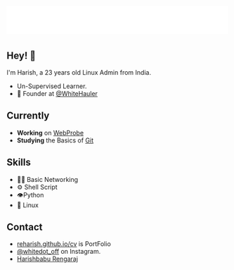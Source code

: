 <h1 align="center">
  <img src="name.svg" alt="Harishbabu Rengaraj" />
</h1>

## Hey! 👋
I'm Harish, a 23 years old Linux Admin from India.

- Un-Supervised Learner.
- 🧭 Founder at [@WhiteHauler](https://github.com/whitehauler)

## Currently
- **Working** on [WebProbe](https://github.com/reharish/webprobe)
- **Studying** the Basics of [Git](../../../../) 

## Skills
- 👨‍💻 Basic Networking
- ⚙ Shell Script
- 👁️Python
- 💽 Linux

## Contact
- [reharish.github.io/cv](https://reharish.github.io/cv) is PortFolio
- [@whitedot_off](https://instagram.com/profile/whitehauler_off) on Instagram.
- [Harishbabu Rengaraj](https://in.linkedin.com/in/harishbabu-rengaraj)
